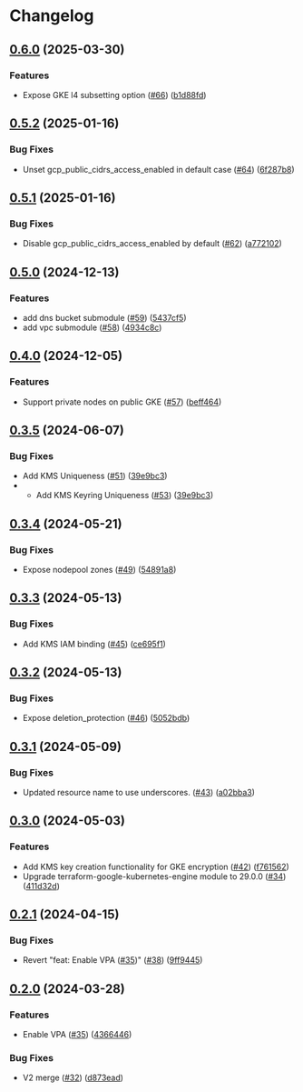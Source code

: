 # Changelog

## [0.6.0](https://github.com/streamnative/terraform-google-cloud/compare/v0.5.2...v0.6.0) (2025-03-30)


### Features

* Expose GKE l4 subsetting option ([#66](https://github.com/streamnative/terraform-google-cloud/issues/66)) ([b1d88fd](https://github.com/streamnative/terraform-google-cloud/commit/b1d88fdb0bfe3dda6ab8a6ce0a5f5bee190cbebd))

## [0.5.2](https://github.com/streamnative/terraform-google-cloud/compare/v0.5.1...v0.5.2) (2025-01-16)


### Bug Fixes

* Unset gcp_public_cidrs_access_enabled in default case ([#64](https://github.com/streamnative/terraform-google-cloud/issues/64)) ([6f287b8](https://github.com/streamnative/terraform-google-cloud/commit/6f287b86299f52e83e226499622fd890de19955e))

## [0.5.1](https://github.com/streamnative/terraform-google-cloud/compare/v0.5.0...v0.5.1) (2025-01-16)


### Bug Fixes

* Disable gcp_public_cidrs_access_enabled by default ([#62](https://github.com/streamnative/terraform-google-cloud/issues/62)) ([a772102](https://github.com/streamnative/terraform-google-cloud/commit/a772102b1b888c8cf557bd667291e47bfc0dbde1))

## [0.5.0](https://github.com/streamnative/terraform-google-cloud/compare/v0.4.0...v0.5.0) (2024-12-13)


### Features

* add dns bucket submodule ([#59](https://github.com/streamnative/terraform-google-cloud/issues/59)) ([5437cf5](https://github.com/streamnative/terraform-google-cloud/commit/5437cf555c61c44b29787ec988a90f292ac721f2))
* add vpc submodule ([#58](https://github.com/streamnative/terraform-google-cloud/issues/58)) ([4934c8c](https://github.com/streamnative/terraform-google-cloud/commit/4934c8ce040bc811fce8fe25e9f60d0ef05ca172))

## [0.4.0](https://github.com/streamnative/terraform-google-cloud/compare/v0.3.5...v0.4.0) (2024-12-05)


### Features

* Support private nodes on public GKE ([#57](https://github.com/streamnative/terraform-google-cloud/issues/57)) ([beff464](https://github.com/streamnative/terraform-google-cloud/commit/beff464bad392bc444642a5ba76d7d9c0c355f2b))

## [0.3.5](https://github.com/streamnative/terraform-google-cloud/compare/v0.3.4...v0.3.5) (2024-06-07)


### Bug Fixes

* Add KMS Uniqueness ([#51](https://github.com/streamnative/terraform-google-cloud/issues/51)) ([39e9bc3](https://github.com/streamnative/terraform-google-cloud/commit/39e9bc34bbdb4409be5a8ee1fb30443f3b44ef3a))
* * Add KMS Keyring Uniqueness ([#53](https://github.com/streamnative/terraform-google-cloud/issues/51)) ([39e9bc3](https://github.com/streamnative/terraform-google-cloud/commit/398a40e27e4cceea522a96ed817ea4ac8a259e8c))

## [0.3.4](https://github.com/streamnative/terraform-google-cloud/compare/v0.3.3...v0.3.4) (2024-05-21)


### Bug Fixes

* Expose nodepool zones ([#49](https://github.com/streamnative/terraform-google-cloud/issues/49)) ([54891a8](https://github.com/streamnative/terraform-google-cloud/commit/54891a8c09a51b35017f639ac1a230411a43eae0))

## [0.3.3](https://github.com/streamnative/terraform-google-cloud/compare/v0.3.2...v0.3.3) (2024-05-13)


### Bug Fixes

* Add KMS IAM binding ([#45](https://github.com/streamnative/terraform-google-cloud/issues/45)) ([ce695f1](https://github.com/streamnative/terraform-google-cloud/commit/ce695f17e04190504f2a3b9c08834173e73e720c))

## [0.3.2](https://github.com/streamnative/terraform-google-cloud/compare/v0.3.1...v0.3.2) (2024-05-13)


### Bug Fixes

* Expose deletion_protection ([#46](https://github.com/streamnative/terraform-google-cloud/issues/46)) ([5052bdb](https://github.com/streamnative/terraform-google-cloud/commit/5052bdb9ca9a91af6cdb2e16c9e0a9ef60be38c0))

## [0.3.1](https://github.com/streamnative/terraform-google-cloud/compare/v0.3.0...v0.3.1) (2024-05-09)


### Bug Fixes

* Updated resource name to use underscores. ([#43](https://github.com/streamnative/terraform-google-cloud/issues/43)) ([a02bba3](https://github.com/streamnative/terraform-google-cloud/commit/a02bba3b9522d554f7f611169980df124bdb41dc))

## [0.3.0](https://github.com/streamnative/terraform-google-cloud/compare/v0.2.1...v0.3.0) (2024-05-03)


### Features

* Add KMS key creation functionality for GKE encryption ([#42](https://github.com/streamnative/terraform-google-cloud/issues/42)) ([f761562](https://github.com/streamnative/terraform-google-cloud/commit/f761562549f9e1b72fc02684f7feba7ff9d0b84c))
* Upgrade terraform-google-kubernetes-engine module to 29.0.0 ([#34](https://github.com/streamnative/terraform-google-cloud/issues/34)) ([411d32d](https://github.com/streamnative/terraform-google-cloud/commit/411d32d2a36e7720354714d2113caf2d78ba6090))

## [0.2.1](https://github.com/streamnative/terraform-google-cloud/compare/v0.2.0...v0.2.1) (2024-04-15)


### Bug Fixes

* Revert "feat: Enable VPA ([#35](https://github.com/streamnative/terraform-google-cloud/issues/35))" ([#38](https://github.com/streamnative/terraform-google-cloud/issues/38)) ([9ff9445](https://github.com/streamnative/terraform-google-cloud/commit/9ff9445251deb04b2bd92bf829b5ca72cd4acf59))

## [0.2.0](https://github.com/streamnative/terraform-google-cloud/compare/v0.1.1...v0.2.0) (2024-03-28)


### Features

* Enable VPA ([#35](https://github.com/streamnative/terraform-google-cloud/issues/35)) ([4366446](https://github.com/streamnative/terraform-google-cloud/commit/4366446a21f3c0fbb17f72c4967e46be30b2e0ec))


### Bug Fixes

* V2 merge ([#32](https://github.com/streamnative/terraform-google-cloud/issues/32)) ([d873ead](https://github.com/streamnative/terraform-google-cloud/commit/d873ead75d6b85c501003ee02f40408cb9ed8418))

